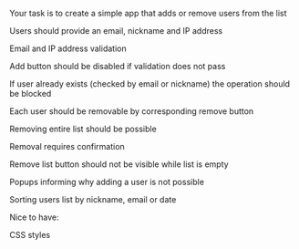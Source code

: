 Your task is to create a simple app that adds or remove users from the list

Users should provide an email, nickname and IP address

Email and IP address validation

Add button should be disabled if validation does not pass

If user already exists (checked by email or nickname) the operation should be blocked

Each user should be removable by corresponding remove button

Removing entire list should be possible

Removal requires confirmation

Remove list button should not be visible while list is empty

Popups informing why adding a user is not possible

Sorting users list by nickname, email or date

Nice to have:

CSS styles